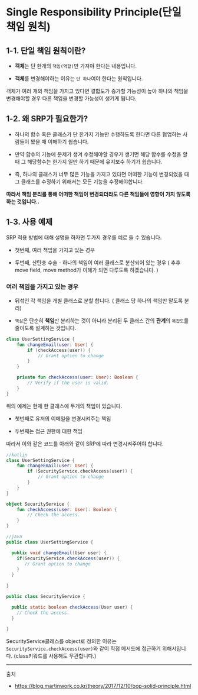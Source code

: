 # **Single Responsibility Principle(단일 책임 원칙)**

## 1-1. 단일 책임 원칙이란?

- **객체**는 단 한개의 `책임(역할)`만 가져야 한다는 내용입니다. 

- **객체**를 변경해야하는 이유는 `단 하나`여야 한다는 원칙입니다. 


객체가 여러 개의 책임을 가지고 있다면 결합도가 증가할 가능성이 높아 하나의 책임을 변경해야할 경우 다른 책임을 변경할 가능성이 생기게 됩니다. 


## 1-2. 왜 SRP가 필요한가?

- 하나의 함수 혹은 클래스가 단 한가지 기능만 수행하도록 한다면 다른 협업하는 사람들이 봤을 때 이해하기 쉽습니다. 

- 만약 함수의 기능에 문제가 생겨 수정해야할 경우가 생기면 해당 함수를 수정을 할때 그 해당함수는 한가지 일만 하기 때문에 유지보수 하기가 쉽습니다. 


- 즉, 하나의 클래스가 너무 많은 기능을 가지고 있다면 어떠한 기능이 변경되었을 때 그 클래스를 수정하기 위해서는 모든 기능을 수정해야합니다.


**따라서 책임 분리를 통해 어떠한 책임이 변경되더라도 다른 책임들에  영향이 가지 않도록 하는 것입니다..**




## 1-3. 사용 예제

SRP 적용 방법에 대해 설명을 하자면 두가지 경우를 예로 들 수 있습니다. 

- 첫번째, 여러 책임을 가지고 있는 경우

- 두번째, 산탄총 수술 - 하나의 책임이 여러 클래스로 분산되어 있는 경우 ( 추후 move field, move method가 이해가 되면 다루도록 하겠습니다. )


### 여러 책임을 가지고 있는 경우

- 뒤섞인 각 책임을 개별 클래스로 분할 합니다. ( 클래스 당 하나의 책임만 맡도록 분리)


- `핵심`은 단순히 **책임**만 분리하는 것이 아니라 분리된 두 클래스 간의 **관계**의 `복잡도`를 줄이도록 설계하는 것입니다. 



```kotlin
class UserSettingService {
    fun changeEmail(user: User) {
        if (checkAccess(user)) {
            // Grant option to change
        }
    }

    private fun checkAccess(user: User): Boolean {
        // Verify if the user is valid.
    }
}
```

위의 예제는 현재 한 클래스에 두개의 책임이 있습니다. 

- 첫번째로 유저의 이메일을 변경시켜주는 책임

- 두번째는 접근 권한에 대한 책임

따라서 이와 같은 코드를 아래와 같이 SRP에 따라 변경시켜주어야 합니다. 


```kotlin
//kotlin
class UserSettingService {
    fun changeEmail(user: User) {
        if (SecurityService.checkAccess(user)) {
            // Grant option to change
        }
    }
}

object SecurityService {
    fun checkAccess(user: User): Boolean {
        // Check the access.
    }
}
```

```java
//java
public class UserSettingService {

  public void changeEmail(User user) {
    if(SecurityService.checkAccess(user)) {
       // Grant option to change
    }
  }
  
}

public class SecurityService {

  public static boolean checkAccess(User user) {
    // Check the access.
  }
  
}
```
SecurityService클래스를 object로 정의한 이유는 `SecurityService.checkAccess(user)`와 같이 직접 메서드에 접근하기 위해서입니다. (class키워드를 사용해도 무관합니다.)

--- 
출처
- https://blog.martinwork.co.kr/theory/2017/12/10/oop-solid-principle.html
